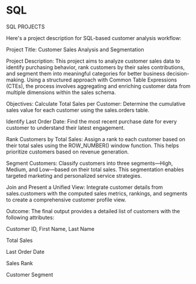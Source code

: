 # SQL
SQL PROJECTS

Here's a project description for SQL-based customer analysis workflow:

Project Title:
Customer Sales Analysis and Segmentation

Project Description:
This project aims to analyze customer sales data to identify purchasing behavior, rank customers by their sales contributions, and segment them into meaningful categories for better business decision-making. Using a structured approach with Common Table Expressions (CTEs), the process involves aggregating and enriching customer data from multiple dimensions within the sales schema.

Objectives:
Calculate Total Sales per Customer:
Determine the cumulative sales value for each customer using the sales.orders table.

Identify Last Order Date:
Find the most recent purchase date for every customer to understand their latest engagement.

Rank Customers by Total Sales:
Assign a rank to each customer based on their total sales using the ROW_NUMBER() window function. This helps prioritize customers based on revenue generation.

Segment Customers:
Classify customers into three segments—High, Medium, and Low—based on their total sales. This segmentation enables targeted marketing and personalized service strategies.

Join and Present a Unified View:
Integrate customer details from sales.customers with the computed sales metrics, rankings, and segments to create a comprehensive customer profile view.

Outcome:
The final output provides a detailed list of customers with the following attributes:

Customer ID, First Name, Last Name

Total Sales

Last Order Date

Sales Rank

Customer Segment

